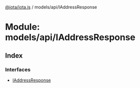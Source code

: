 [@iota/iota.js](../README.md) / models/api/IAddressResponse

# Module: models/api/IAddressResponse

## Index

### Interfaces

* [IAddressResponse](../interfaces/models_api_iaddressresponse.iaddressresponse.md)
